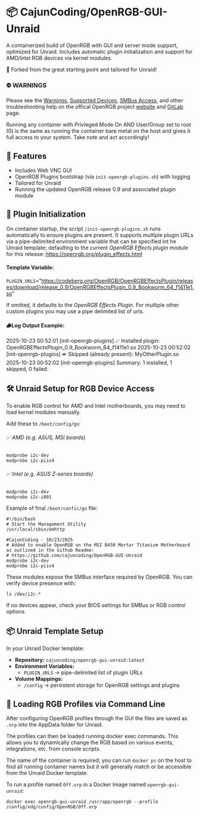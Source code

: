 # 📦 CajunCoding/OpenRGB-GUI-Unraid

A containerized build of OpenRGB with GUI and server mode support, optimized for Unraid. Includes automatic plugin initialization and support for AMD/Intel RGB devices via kernel modules.

🍴 Forked from the great starting point and tailored for Unraid!

### ⛔ WARNINGS

Please see the [Warnings](https://gitlab.com/CalcProgrammer1/OpenRGB#warning), [Supported Devices](https://openrgb.org/devices.html), [SMBus Access](https://gitlab.com/CalcProgrammer1/OpenRGB/-/blob/master/Documentation/SMBusAccess.md), and other troubleshooting help on the offical OpenRGB project [website](https://openrgb.org/) and [GitLab](https://gitlab.com/CalcProgrammer1/OpenRGB) page.

Running any container with Privleged Mode On AND User/Group set to root (0) is the same as running the container bare metal on the host and gives it full access to your system. Take note and act accordingly!

## 🚀 Features
- Includes Web VNC GUI
- OpenRGB Plugins bootstrap (via `init-openrgb-plugins.sh`) with logging
- Tailored for Unraid
- Running the updated OpenRGB release 0.9 and associated plugin module

## 🔌 Plugin Initialization
On container startup, the script `/init-openrgb-plugins.sh` runs automatically to ensure plugins are present. It supports multiple plugin URLs via a pipe-delimited environment variable that can be specified int he Unraid template; defaulting to the current *OpenRGB Effects plugin* module for this release: https://openrgb.org/plugin_effects.html

#### Template Variable:

`PLUGIN_URLS`="https://codeberg.org/OpenRGB/OpenRGBEffectsPlugin/releases/download/release_0.9/OpenRGBEffectsPlugin_0.9_Bookworm_64_f1411e1.so"

If omitted, it defaults to the *OpenRGB Effects Plugin*. For multiple other custom plugins you may use a pipe delimited list of urls.

#### 🪵Log Output Example:

2025-10-23 00:52:01 [init-openrgb-plugins] ✅ Installed plugin: OpenRGBEffectsPlugin_0.9_Bookworm_64_f1411e1.so
2025-10-23 00:52:02 [init-openrgb-plugins] ⏩ Skipped (already present): MyOtherPlugin.so
2025-10-23 00:52:02 [init-openrgb-plugins] Summary: 1 installed, 1 skipped, 0 failed.

## 🛠 Unraid Setup for RGB Device Access
To enable RGB control for AMD and Intel motherboards, you may need to load kernel modules manually.

Add these to `/boot/config/go`:

###### ✅ AMD (e.g. ASUS, MSI boards)
```
modprobe i2c-dev
modprobe i2c-piix4
```

###### ✅ Intel (e.g. ASUS Z-series boards)
```
modprobe i2c-dev
modprobe i2c-i801
```

Example of final `/boot/confic/go` file:
```
#!/bin/bash
# Start the Management Utility
/usr/local/sbin/emhttp 

#CajunCoding - 10/23/2025
# Added to enable OpenRGB on the MSI B450 Mortar Titanium Motherboard as outlined in the Github Readme:
# https://github.com/cajuncoding/OpenRGB-GUI-Unraid
modprobe i2c-dev
modprobe i2c-piix4
```

These modules expose the SMBus interface required by OpenRGB. You can verify device presence with:
```
ls /dev/i2c-*
```

If no devices appear, check your BIOS settings for SMBus or RGB control options.

## 📦 Unraid Template Setup

In your Unraid Docker template:

- **Repository:** `cajuncoding/openrgb-gui-unraid:latest`
- **Environment Variables:**
  - `PLUGIN_URLS` → pipe-delimited list of plugin URLs
- **Volume Mappings:**
  - `/config` → persistent storage for OpenRGB settings and plugins

## 🎨 Loading RGB Profiles via Command Line

After configuring OpenRGB profiles through the GUI the files are saved as `.orp` into the AppData folder for Unraid.

The profiles can then be loaded running docker exec commands.  This allows you to dynamically change the RGB based on various events, integrations, etc. from console scripts.

The name of the container is required; you can run `docker ps` on the host to find all running container names but it will generally match or be accessible from the Unraid Docker template.

To run a profile named `Off.orp` in a Docker Image named `openrgb-gui-unraid`:
```
docker exec openrgb-gui-unraid /usr/app/openrgb --profile /config/xdg/config/OpenRGB/Off.orp
```
